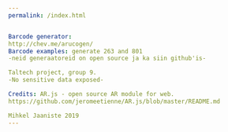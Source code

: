 ```yaml
---
permalink: /index.html


Barcode generator:
http://chev.me/arucogen/
Barcode examples: generate 263 and 801
-neid generaatoreid on open source ja ka siin github'is-

Taltech project, group 9.
-No sensitive data exposed-

Credits: AR.js - open source AR module for web.
https://github.com/jeromeetienne/AR.js/blob/master/README.md

Mihkel Jaaniste 2019
---
```

